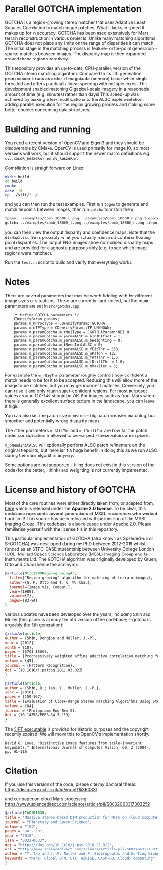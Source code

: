 # Parallel GOTCHA implementation

GOTCHA is a region-growing stereo matcher that uses Adaptive Least Squares Correlation to match image patches. What it lacks in speed it makes up for in accuracy. GOTCHA has been used extensively for Mars terrain reconstruction in various projects. Unlike many matching algorithms, GOTCHA does not place any limits on the range of disparities it can match. The initial stage in the matching process is feature- or tie-point generation - sparse matches between images. The disparity map is then expanded around these regions iteratively.

This repository provides an up-to-date, CPU-parallel, version of the GOTCHA stereo matching algorithm. Compared to its 5th generation predecessor it runs an order of magnitude (or more) faster when single-threaded and offers practically linear speedup with multiple cores. This development enabled matching Gigapixel-scale imagery in a reasonable amount of time (e.g. minutes) rather than days! This speed-up was achieved by making a few modifications to the ALSC implementation, adding parallel execution for the region growing process and making some better choices concerning data structures.

# Building and running

You need a recent version of OpenCV and Eigen3 and they should be discoverable by CMake. OpenCV is used primarily for image IO, so most versions will work, but it should support the newer macro definitions e.g. `cv::COLOR_RGB2GRAY` not `CV_RGB2GRAY`.

Compilation is straightforward on Linux:

``` bash
mkdir build
cd build
cmake ..
make -j8
cp ../sift/* ./
```

and you can then run the test examples. First run `tpgen` to generate and match tiepoints between images, then run `gotcha` to match them:

``` bash
tpgen ../examples/comb_18000_l.png ../examples/comb_18000_r.png tiepoints.txt
gotcha ../examples/comb_18000_l.png ../examples/comb_18000_r.png tiepoints.txt ./
```

you can then view the output disparity and confidence maps. Note that the `disMapX.txt` file is probably what you actually want as it contains floating point disparities. The output PNG images show normalised disparity maps and are provided for diagnostic purposes only (e.g. to see which image regions were matched).

Run the `test.sh` script to build and verify that everything works.

# Notes

There are several parameters that may be worth fiddling with for different image sizes or situations. These are currently hard-coded, but the main parameters are set in `src/gotcha.cpp`:

```
    /* Define GOTCHA parameters */
    CDensifyParam params;
    params.m_nProcType = CDensifyParam::GOTCHA;
    params.m_nTPType = CDensifyParam::TP_UNKNOWN;
    params.m_paramGotcha.m_nNeiType = CGOTCHAParam::NEI_8;
    params.m_paramGotcha.m_paramALSC.m_bIntOffset = 1;
    params.m_paramGotcha.m_paramALSC.m_bWeighting = 0;
    params.m_paramGotcha.m_bNeedInitALSC = 0;
    params.m_paramGotcha.m_paramALSC.m_fEigThr = 130;
    params.m_paramGotcha.m_paramALSC.m_nPatch = 12;
    params.m_paramGotcha.m_paramALSC.m_fAffThr = 1.5;
    params.m_paramGotcha.m_paramALSC.m_fDriftThr = 1.0;
    params.m_paramGotcha.m_paramALSC.m_nMaxIter = 8;
```

For example the `m_fEigThr` parameter roughly controls how confident a match needs to be for it to be accepted. Reducing this will allow more of the image to be matched, but you may get incorrect matches. Conversely, you can raise it and only retain super-confident regions. For most purposes values around 120-140 should be OK. For images such as from Mars where there is generally excellent surface texture in the landscape, you can leave it high.

You can also set the patch size `m_nPatch` - big patch = easier matching, but smoother and potentially wrong disparity maps.

The other parameters `m_fAffThr` and `m_fDriftThr` are how far the patch under consideration is allowed to be warped - these values are in pixels.

`m_bNeedInitALSC` will optionally perform ALSC patch refinement on the original tiepoints, but there isn't a huge benefit in doing this as we run ALSC during the main algorithm anyway.

Some options are not supported - tiling does not exist in this version of the code (for the better, I think) and weighting is not currently implemented.

# License and history of GOTCHA

Most of the core routines were either directly taken from, or adapted from, [here](https://github.com/mssl-imaging/CASP-GO) which is released under the **Apache 2.0 license**. To be clear, this codebase represents several generations of MSSL researchers who worked hard on it! This source has been released with permission of the MSSL Imaging Group. This codebase is also released under Apache 2.0. Please familiarise yourself with the license file in this repository.

This particular implementation of GOTCHA (also known as Speeded-up or S-GOTCHA) was developed during my PhD between 2012-2016 whilst funded as an STFC-CASE studentship between University College London (UCL) Mullard Space Science Laboratory (MSSL) Imaging Group and Is-Instruments Ltd.
The GOTCHA algorithm was originally developed by Gruen, Otto and Chau (hence the acronym):

``` bibtex
@article{Otto1989RegiongrowingAF,
  title={"Region-growing" algorithm for matching of terrain images},
  author={G. P. Otto and T. K. W. Chau},
  journal={Image Vis. Comput.},
  year={1989},
  volume={7},
  pages={83-94}
}
```

various updates have been developed over the years, including Shin and Muller (this paper is already the 5th version of the codebase; s-gotcha is arguably the 6th generation):

``` bibtex
@article{article,
author = {Shin, Dongjoe and Muller, J.-P},
year = {2012},
month = {10},
pages = {3795–3809},
title = {Progressively weighted affine adaptive correlation matching for quasi-dense 3D reconstruction},
volume = {45},
journal = {Pattern Recognition},
doi = {10.1016/j.patcog.2012.03.023}
}
```

``` bibtex
@article{article,
author = {Shin, D.; Tao, Y.; Muller, J.-P.},
year = {2018},
pages = {159-167},
title = {Evaluation of Close-Range Stereo Matching Algorithms Using Stereoscopic Measurements.},
volume = {84},
journal = {Photogramm Eng Rem S},
doi = {10.14358/PERS.84.3.159}
}
```

The [SIFT executable](https://www.cs.ubc.ca/~lowe/keypoints/) is provided for historic purposes and the copyright recently expired. We will move this to OpenCV's implementation shortly.

```
David G. Lowe, "Distinctive image features from scale-invariant keypoints," International Journal of Computer Vision, 60, 2 (2004), pp. 91-110.
```

# Citation

If you use this version of the code, please cite my doctoral thesis: https://discovery.ucl.ac.uk/id/eprint/1536083/

and our paper on cloud Mars processing: https://www.sciencedirect.com/science/article/pii/S0032063317303252

``` bibtex
@article{TAO201830,
title = "Massive stereo-based DTM production for Mars on cloud computers",
journal = "Planetary and Space Science",
volume = "154",
pages = "30 - 58",
year = "2018",
issn = "0032-0633",
doi = "https://doi.org/10.1016/j.pss.2018.02.012",
url = "http://www.sciencedirect.com/science/article/pii/S0032063317303252",
author = "Y. Tao and J.-P. Muller and P. Sidiropoulos and Si-Ting Xiong and A.R.D. Putri and S.H.G. Walter and J. Veitch-Michaelis and V. Yershov",
keywords = "Mars, Global DTM, CTX, HiRISE, CASP-GO, Clouds computing",
}
```
